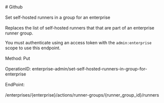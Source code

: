 <br>#     Github</br>
<br>Set self-hosted runners in a group for an enterprise</br>
<br>Replaces the list of self-hosted runners that that are part of an enterprise runner group.

You must authenticate using an access token with the `admin:enterprise` scope to use this endpoint.</br>
<br>Method: Put</br>
<br>OperationID: enterprise-admin/set-self-hosted-runners-in-group-for-enterprise</br>
<br>EndPoint:</br>
<br>/enterprises/{enterprise}/actions/runner-groups/{runner_group_id}/runners</br>
